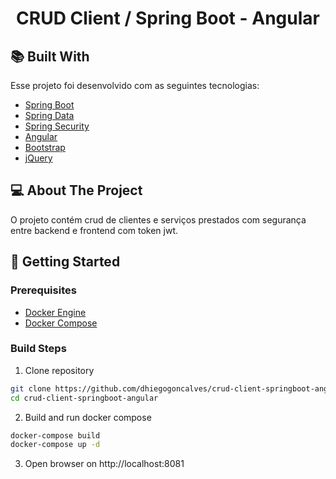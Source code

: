 <h1 align="center">
   CRUD Client / Spring Boot - Angular
</h1>

## :books: Built With

Esse projeto foi desenvolvido com as seguintes tecnologias:

- [Spring Boot](https://spring.io/projects/spring-boot)
- [Spring Data](https://spring.io/projects/spring-data)
- [Spring Security](https://spring.io/projects/spring-security)
- [Angular](https://angular.io/)
- [Bootstrap](https://getbootstrap.com/)
- [jQuery](https://jquery.com/)

## :computer: About The Project

O projeto contém crud de clientes e serviços prestados com segurança entre backend e frontend com token jwt.

## :rocket: Getting Started

### Prerequisites

- [Docker Engine](https://docs.docker.com/engine/install/)
- [Docker Compose](https://docs.docker.com/compose/install/)

### Build Steps

1. Clone repository

```bash
git clone https://github.com/dhiegogoncalves/crud-client-springboot-angular.git
cd crud-client-springboot-angular
```

2. Build and run docker compose

```bash
docker-compose build
docker-compose up -d
```

3. Open browser on http://localhost:8081

